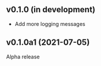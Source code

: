 v0.1.0 (in development)
-----------------------
- Add more logging messages

v0.1.0a1 (2021-07-05)
---------------------
Alpha release
